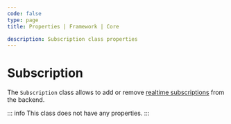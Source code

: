 ```yaml
---
code: false
type: page
title: Properties | Framework | Core

description: Subscription class properties
---
```


# Subscription

<SinceBadge version="2.7.2" />

The `Subscription` class allows to add or remove [realtime subscriptions](/core/2/guides/main-concepts/realtime-engine) from the backend.  

::: info
This class does not have any properties.
:::
